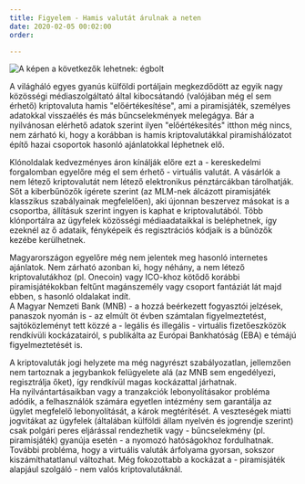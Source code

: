 ```yaml
---
title: Figyelem - Hamis valutát árulnak a neten
date: 2020-02-05 00:02:00
order: 

---
```

![A képen a következők lehetnek: égbolt](https://scontent-vie1-1.xx.fbcdn.net/v/t1.0-9/84927652_875224616243711_8834340101115871232_n.jpg?_nc_cat=103&_nc_ohc=uZ7-UbtBp10AX-Gmdc0&_nc_ht=scontent-vie1-1.xx&oh=a4add474a4a12e30704750809edaef7e&oe=5EC8C332)

A világháló egyes gyanús külföldi portáljain megkezdődött az egyik nagy közösségi médiaszolgáltató által kibocsátandó (valójában még el sem érhető) kriptovaluta hamis "előértékesítése", ami a piramisjáték, személyes adatokkal visszaélés és más bűncselekmények melegágya. Bár a nyilvánosan elérhető adatok szerint ilyen "előértékesítés" itthon még nincs, nem zárható ki, hogy a korábban is hamis kriptovalutákkal piramishálózatot építő hazai csoportok hasonló ajánlatokkal léphetnek elő.

Klónoldalak kedvezményes áron kínálják előre ezt a - kereskedelmi forgalomban egyelőre még el sem érhető - virtuális valutát. A vásárlók a nem létező kriptovalutát nem létező elektronikus pénztárcákban tárolhatják. Sőt a kiberbűnözők ígérete szerint (az MLM-nek álcázott piramisjáték klasszikus szabályainak megfelelően), aki újonnan beszervez másokat is a csoportba, állításuk szerint ingyen is kaphat e kriptovalutából. Több klónportálra az ügyfelek közösségi médiaadataikkal is beléphetnek, így ezeknél az ő adataik, fényképeik és regisztrációs kódjaik is a bűnözők kezébe kerülhetnek.

Magyarországon egyelőre még nem jelentek meg hasonló internetes ajánlatok. Nem zárható azonban ki, hogy néhány, a nem létező kriptovalutákhoz (pl. Onecoin) vagy ICO-khoz kötődő korábbi piramisjátékokban feltűnt magánszemély vagy csoport fantáziát lát majd ebben, s hasonló oldalakat indít.  
A Magyar Nemzeti Bank (MNB) - a hozzá beérkezett fogyasztói jelzések, panaszok nyomán is - az elmúlt öt évben számtalan figyelmeztetést, sajtóközleményt tett közzé a - legális és illegális - virtuális fizetőeszközök rendkívüli kockázatairól, s publikálta az Európai Bankhatóság (EBA) e témájú figyelmeztetését is.

A kriptovaluták jogi helyzete ma még nagyrészt szabályozatlan, jellemzően nem tartoznak a jegybankok felügyelete alá (az MNB sem engedélyezi, regisztrálja őket), így rendkívül magas kockázattal járhatnak.  
Ha nyilvántartásaikban vagy a tranzakciók lebonyolításakor probléma adódik, a felhasználók számára egyetlen intézmény sem garantálja az ügylet megfelelő lebonyolítását, a károk megtérítését. A veszteségek miatti jogvitákat az ügyfelek (általában külföldi állam nyelvén és jogrendje szerint) csak polgári peres eljárással rendezhetik vagy - bűncselekmény (pl. piramisjáték) gyanúja esetén - a nyomozó hatóságokhoz fordulhatnak. További probléma, hogy a virtuális valuták árfolyama gyorsan, sokszor kiszámíthatatlanul változhat. Még fokozottabb a kockázat a - piramisjáték alapjául szolgáló - nem valós kriptovalutáknál.